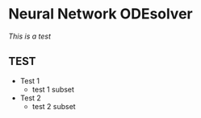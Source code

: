 # Neural Network ODEsolver
*This is a test*
## TEST

* Test 1
    - test 1 subset
* Test 2
    - test 2 subset
